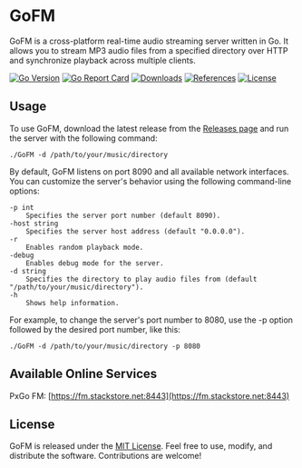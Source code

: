 GoFM
=====
GoFM is a cross-platform real-time audio streaming server written in Go. It allows you to stream MP3 audio files from a specified directory over HTTP and synchronize playback across multiple clients.

[![Go Version](https://img.shields.io/badge/Go-v1.16-blue)](https://golang.org/dl/)
[![Go Report Card](https://goreportcard.com/badge/github.com/PxGo/GoFM)](https://goreportcard.com/report/github.com/PxGo/GoFM)
[![Downloads](https://img.shields.io/github/downloads/PxGo/GoFM/total)](https://github.com/PxGo/GoFM/releases)
[![References](https://img.shields.io/github/forks/PxGo/GoFM?label=references)](https://github.com/PxGo/GoFM/network/members)
[![License](https://img.shields.io/github/license/PxGo/GoFM)](https://github.com/PxGo/GoFM/blob/main/LICENSE)


Usage
-----
To use GoFM, download the latest release from the [Releases page](https://github.com/PxGo/GoFM/releases) and run the server with the following command:

```
./GoFM -d /path/to/your/music/directory
```

By default, GoFM listens on port 8090 and all available network interfaces. You can customize the server's behavior using the following command-line options:

```
-p int
    Specifies the server port number (default 8090).
-host string
    Specifies the server host address (default "0.0.0.0").
-r
    Enables random playback mode.
-debug
    Enables debug mode for the server.
-d string
    Specifies the directory to play audio files from (default "/path/to/your/music/directory").
-h
    Shows help information.
```

For example, to change the server's port number to 8080, use the -p option followed by the desired port number, like this:
```
./GoFM -d /path/to/your/music/directory -p 8080
```
Available Online Services
-----
PxGo FM: [https://fm.stackstore.net:8443](https://fm.stackstore.net:8443)

License
-----
GoFM is released under the [MIT License](https://github.com/PxGo/GoFM/blob/main/LICENSE). Feel free to use, modify, and distribute the software. Contributions are welcome!